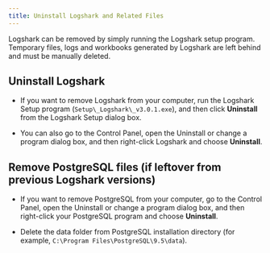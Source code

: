 ```yaml
---
title: Uninstall Logshark and Related Files
---
```


Logshark can be removed by simply running the Logshark setup program. Temporary files, logs and workbooks generated by Logshark are left behind and must be manually deleted.


<!-- 
* TOC 
{:toc}
-->





Uninstall Logshark
------------------

-   If you want to remove Logshark from your computer, run the Logshark Setup program (`Setup\_Logshark\_v3.0.1.exe`), and then click **Uninstall** from the Logshark Setup dialog box. 

-   You can also go to the Control Panel, open the Uninstall or change a program dialog box, and then right-click Logshark and choose **Uninstall**.

Remove PostgreSQL files (if leftover from previous Logshark versions)
------------------------

-   If you want to remove PostgreSQL from your computer, go to the Control Panel, open the Uninstall or change a program dialog box, and then right-click your PostgreSQL program and choose **Uninstall**.

-   Delete the data folder from PostgreSQL installation directory (for example, `C:\Program Files\PostgreSQL\9.5\data`).

